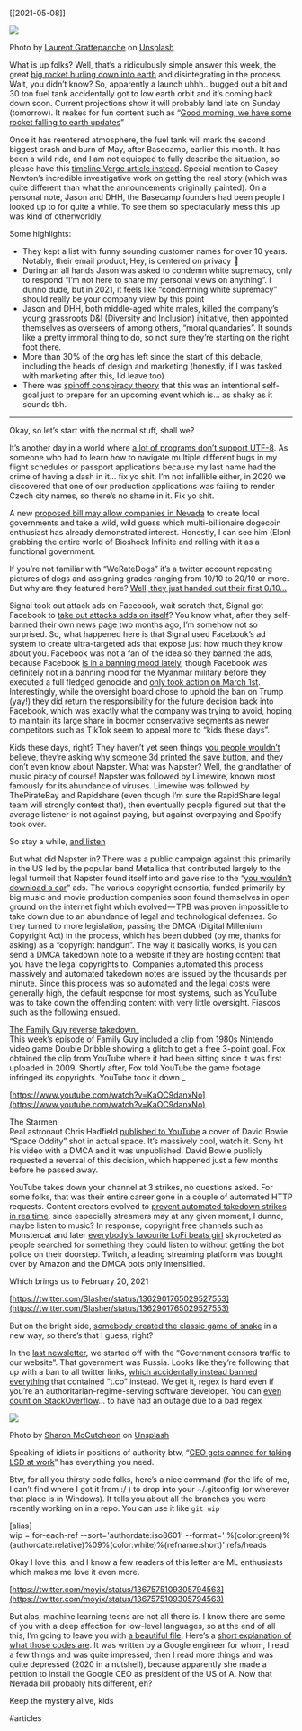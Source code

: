 [[2021-05-08]]


![](https://cdn-images-1.medium.com/max/800/0*31Tg27qby_M6w85L)

Photo by [Laurent Grattepanche](https://unsplash.com/@laurentgrattepanche?utm_source=medium&utm_medium=referral) on [Unsplash](https://unsplash.com?utm_source=medium&utm_medium=referral)

What is up folks? Well, that’s a ridiculously simple answer this week, the great [big rocket hurling down into earth](https://aerospacecorp.medium.com/a-massive-chinese-rocket-is-falling-uncontrollably-to-earth-db7c7b32d773) and disintegrating in the process. Wait, you didn’t know? So, apparently a launch uhhh…bugged out a bit and 30 ton fuel tank accidentally got to low earth orbit and it’s coming back down soon. Current projections show it will probably land late on Sunday (tomorrow). It makes for fun content such as “[Good morning, we have some rocket falling to earth updates](https://twitter.com/TheSpaceGal/status/1391058914091835397)”

Once it has reentered atmosphere, the fuel tank will mark the second biggest crash and burn of May, after Basecamp, earlier this month. It has been a wild ride, and I am not equipped to fully describe the situation, so please have this [timeline Verge article instead](https://www.theverge.com/2021/5/4/22419512/basecamp-political-speech-policy-fallout). Special mention to Casey Newton’s incredible investigative work on getting the real story (which was quite different than what the announcements originally painted). On a personal note, Jason and DHH, the Basecamp founders had been people I looked up to for quite a while. To see them so spectacularly mess this up was kind of otherworldly.

Some highlights:  
- They kept a list with funny sounding customer names for over 10 years. Notably, their email product, Hey, is centered on privacy 👀  
- During an all hands Jason was asked to condemn white supremacy, only to respond “I’m not here to share my personal views on anything”. I dunno dude, but in 2021, it feels like “condemning white supremacy” should really be your company view by this point  
- Jason and DHH, both middle-aged white males, killed the company’s young grassroots D&I (Diversity and Inclusion) initiative, then appointed themselves as overseers of among others, “moral quandaries”. It sounds like a pretty immoral thing to do, so not sure they’re starting on the right foot there.  
- More than 30% of the org has left since the start of this debacle, including the heads of design and marketing (honestly, if I was tasked with marketing after this, I’d leave too)  
- There was [spinoff conspiracy theory](https://twitter.com/polotek/status/1387622573739888646) that this was an intentional self-goal just to prepare for an upcoming event which is… as shaky as it sounds tbh.

---

Okay, so let’s start with the normal stuff, shall we?

It’s another day in a world where [a lot of programs don’t support UTF-8](https://twitter.com/rockbot/status/1270400995567169536). As someone who had to learn how to navigate multiple different bugs in my flight schedules or passport applications because my last name had the crime of having a dash in it… fix yo shit. I’m not infallible either, in 2020 we discovered that one of our production applications was failing to render Czech city names, so there’s no shame in it. Fix yo shit.

A new [proposed bill may allow companies in Nevada](https://twitter.com/jerrybrito/status/1357681289009233926) to create local governments and take a wild, wild guess which multi-billionaire dogecoin enthusiast has already demonstrated interest. Honestly, I can see him (Elon) grabbing the entire world of Bioshock Infinite and rolling with it as a functional government.

If you’re not familiar with “WeRateDogs” it’s a twitter account reposting pictures of dogs and assigning grades ranging from 10/10 to 20/10 or more. But why are they featured here? [Well, they just handed out their first 0/10…](https://twitter.com/dog_rates/status/1365023732926869507)

Signal took out attack ads on Facebook, wait scratch that, Signal got Facebook to [take out attacks adds on itself](https://signal.org/blog/the-instagram-ads-you-will-never-see/)? You know what, after they self-banned their own news page two months ago, I’m somehow not so surprised. So, what happened here is that Signal used Facebook’s ad system to create ultra-targeted ads that expose just how much they know about you. Facebook was not a fan of the idea so they banned the ads, because Facebook [is in a banning mood lately](https://twitter.com/OversightBoard/status/1389928315239104516%5C), though Facebook was definitely not in a banning mood for the Myanmar military before they executed a full fledged genocide and [only took action on March 1st](https://www.bbc.com/news/world-asia-56191657). Interestingly, while the oversight board chose to uphold the ban on Trump (yay!) they did return the responsibility for the future decision back into Facebook, which was exactly what the company was trying to avoid, hoping to maintain its large share in boomer conservative segments as newer competitors such as TikTok seem to appeal more to “kids these days”.

Kids these days, right? They haven’t yet seen things [you people wouldn’t believe](https://www.youtube.com/watch?v=QefqJ7YhbWQ), they’re asking [why someone 3d printed the save button](https://i.imgur.com/Osxo1UF.jpg), and they don’t even know about Napster. What was Napster? Well, the grandfather of music piracy of course! Napster was followed by Limewire, known most famously for its abundance of viruses. Limewire was followed by ThePirateBay and Rapidshare (even though I’m sure the RapidShare legal team will strongly contest that), then eventually people figured out that the average listener is not against paying, but against overpaying and Spotify took over.

So stay a while, [and listen](https://www.youtube.com/watch?v=tAVVy_x3Erg)

But what did Napster in? There was a public campaign against this primarily in the US led by the popular band Metallica that contributed largely to the legal turmoil that Napster found itself into and gave rise to the “[you wouldn’t download a car](https://www.youtube.com/watch?v=HmZm8vNHBSU)” ads. The various copyright consortia, funded primarily by big music and movie production companies soon found themselves in open ground on the internet fight which evolved — TPB was proven impossible to take down due to an abundance of legal and technological defenses. So they turned to more legislation, passing the DMCA (Digital Millenium Copyright Act) in the process, which has been dubbed (by me, thanks for asking) as a “copyright handgun”. The way it basically works, is you can send a DMCA takedown note to a website if they are hosting content that you have the legal copyrights to. Companies automated this process massively and automated takedown notes are issued by the thousands per minute. Since this process was so automated and the legal costs were generally high, the default response for most systems, such as YouTube was to take down the offending content with very little oversight. Fiascos such as the following ensued.

[The Family Guy reverse takedown](https://torrentfreak.com/fox-stole-a-game-clip-used-it-in-family-guy-dmcad-the-original-160520/)_  
This week’s episode of Family Guy included a clip from 1980s Nintendo video game Double Dribble showing a glitch to get a free 3-point goal. Fox obtained the clip from YouTube where it had been sitting since it was first uploaded in 2009. Shortly after, Fox told YouTube the game footage infringed its copyrights. YouTube took it down._

[https://www.youtube.com/watch?v=KaOC9danxNo](https://www.youtube.com/watch?v=KaOC9danxNo)

The Starmen  
Real astronaut Chris Hadfield [published to YouTube](https://www.youtube.com/watch?v=KaOC9danxNo) a cover of David Bowie “Space Oddity” shot in actual space. It’s massively cool, watch it. Sony hit his video with a DMCA and it was unpublished. David Bowie publicly requested a reversal of this decision, which happened just a few months before he passed away.

YouTube takes down your channel at 3 strikes, no questions asked. For some folks, that was their entire career gone in a couple of automated HTTP requests. Content creators evolved to [prevent automated takedown strikes in realtime](https://www.youtube.com/watch?v=DrYRpPxBEaU), since especially streamers may at any given moment, I dunno, maybe listen to music? In response, copyright free channels such as Monstercat and later [everybody’s favourite LoFi beats girl](https://www.youtube.com/watch?v=5qap5aO4i9A) skyrocketed as people searched for something they could listen to without getting the bot police on their doorstep. Twitch, a leading streaming platform was bought over by Amazon and the DMCA bots only intensified.

Which brings us to February 20, 2021

[https://twitter.com/Slasher/status/1362901765029527553](https://twitter.com/Slasher/status/1362901765029527553)

But on the bright side, [somebody created the classic game of snake](https://twitter.com/neilsardesai/status/1379185826920300545) in a new way, so there’s that I guess, right?

In the [last newsletter](https://alkoclick.medium.com/gotta-keep-on-keeping-on-fc6743e11615), we started off with the “Government censors traffic to our website”. That government was Russia. Looks like they’re following that up with a ban to all twitter links, [which accidentally instead banned everything](https://twitter.com/DougMadory/status/1369665894494900224) that contained “t.co” instead. We get it, regex is hard even if you’re an authoritarian-regime-serving software developer. You can [even count on StackOverflow](https://stackstatus.net/post/147710624694/outage-postmortem-july-20-2016)… to have had an outage due to a bad regex

![](https://cdn-images-1.medium.com/max/800/0*2gnB0BngNU1WS9bQ)

Photo by [Sharon McCutcheon](https://unsplash.com/@sharonmccutcheon?utm_source=medium&utm_medium=referral) on [Unsplash](https://unsplash.com?utm_source=medium&utm_medium=referral)

Speaking of idiots in positions of authority btw, “[CEO gets canned for taking LSD at work](https://twitter.com/RVAwonk/status/1387157291170992128)” has everything you need.

Btw, for all you thirsty code folks, here’s a nice command (for the life of me, I can’t find where I got it from :/ ) to drop into your ~/.gitconfig (or wherever that place is in Windows). It tells you about all the branches you were recently working on in a repo. You can use it like `git wip`

[alias]  
  wip = for-each-ref --sort='authordate:iso8601' --format=' %(color:green)%(authordate:relative)%09%(color:white)%(refname:short)' refs/heads

Okay I love this, and I know a few readers of this letter are ML enthusiasts which makes me love it even more.

[https://twitter.com/moyix/status/1367575109305794563](https://twitter.com/moyix/status/1367575109305794563)

But alas, machine learning teens are not all there is. I know there are some of you with a deep affection for low-level languages, so at the end of all this, I’m going to leave you with [a beautiful file](https://github.com/jart/cosmopolitan/blob/667ab245fe0326972b7da52a95da97125d61c8cf/libc/sysv/consts.sh#L3543). Here’s a [short explanation of what those codes are](https://github.com/jart/cosmopolitan/tree/667ab245fe0326972b7da52a95da97125d61c8cf/libc/sysv). It was written by a Google engineer for whom, I read a few things and was quite impressed, then I read more things and was quite depressed (2020 in a nutshell), because apparently she made a petition to install the Google CEO as president of the US of A. Now that Nevada bill probably hits different, eh?

Keep the mystery alive, kids

#articles 
